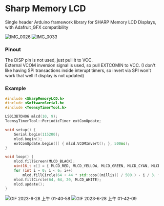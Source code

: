 # Sharp Memory LCD
Single header Arduino framework library for SHARP Memory LCD Displays, with Adafruit_GFX compatibility

![IMG_0026](https://github.com/jrymk/SharpMemoryLCD/assets/39593345/5379979d-34dd-4bc9-a96e-de3c043a130e)
![IMG_0033](https://github.com/jrymk/SharpMemoryLCD/assets/39593345/bb936a27-98ff-4d61-85b8-a9f5a0ae288e)

### Pinout
The DISP pin is not used, just pull it to VCC.\
External VCOM inversion signal is used, so pull EXTCOMIN to VCC. (I don't like having SPI transactions inside interupt timers, so invert via SPI won't work that well if display is not updated)

### Example
```cpp
#include <SharpMemoryLCD.h>
#include <SoftwareSerial.h>
#include <TeensyTimerTool.h>

LS013B7DH06 mlcd(10, 9);
TeensyTimerTool::PeriodicTimer extComUpdate;

void setup() {
    Serial.begin(115200);
    mlcd.begin();
    extComUpdate.begin([] { mlcd.VCOMInvert(); }, 500ms);
}

void loop() {
    mlcd.fillScreen(MLCD_BLACK);
    uint16_t c[] = { MLCD_RED, MLCD_YELLOW, MLCD_GREEN, MLCD_CYAN, MLCD_BLUE, MLCD_MAGENTA };
    for (int i = 0; i < 6; i++)
        mlcd.fillCircle(64 + 44 * std::cos((millis() / 500.) - i / 3. * M_PI), 64 + 44 * std::sin((millis() / 500.) - i / 3. * M_PI), 20, c[i]);
    mlcd.fillCircle(64, 64, 20, MLCD_WHITE);
    mlcd.update();
}
```

![GIF 2023-6-28 上午 01-40-58](https://github.com/jrymk/SharpMemoryLCD/assets/39593345/dd95ae00-6a58-400c-abb7-d2148f4c5a20)
![GIF 2023-6-28 上午 01-42-09](https://github.com/jrymk/SharpMemoryLCD/assets/39593345/8adb8c76-9d15-49b6-b928-3d876637092f)
